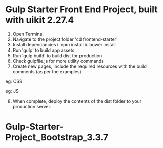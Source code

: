 # Gulp Starter Front End Project, built with uikit 2.27.4

1. Open Terminal
2. Navigate to the project folder 'cd frontend-starter'
3. Install dependancies 
    i.  npm install
    ii. bower install
4. Run 'gulp' to build app assets
5. Run 'gulp build' to build dist for production
6. Check gulpfile.js for more utility commands
7. Create new pages, include the required resources with the build comments (as per the examples)

eg:  CSS
<!--build:css css/styles.min.css-->
<link rel="stylesheet" href="./css/styles.css">
<link rel="stylesheet" href="./css/print.css">
<!--endbuild-->

eg: JS
<!--build:js js/main.min.js -->
<script src="js/lib/jquery.color.js"></script>
<script src="js/main.js"></script>
<!-- endbuild -->

8. When complete, deploy the contents of the dist folder to your production server.

# Gulp-Starter-Project_Bootstrap_3.3.7

